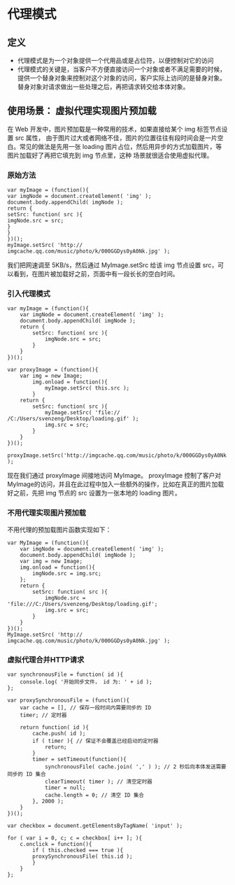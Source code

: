 # 代理模式
## 定义
- 代理模式是为一个对象提供一个代用品或是占位符，以便控制对它的访问
- 代理模式的关键是，当客户不方便直接访问一个对象或者不满足需要的时候，提供一个替身对象来控制对这个对象的访问，客户实际上访问的是替身对象。替身对象对请求做出一些处理之后，再把请求转交给本体对象。

## 使用场景： 虚拟代理实现图片预加载
在 Web 开发中，图片预加载是一种常用的技术，如果直接给某个 img 标签节点设置 src 属性，
由于图片过大或者网络不佳，图片的位置往往有段时间会是一片空白。常见的做法是先用一张
loading 图片占位，然后用异步的方式加载图片，等图片加载好了再把它填充到 img 节点里，这种
场景就很适合使用虚拟代理。

### 原始方法
```
var myImage = (function(){
var imgNode = document.createElement( 'img' );
document.body.appendChild( imgNode );
return {
setSrc: function( src ){
imgNode.src = src;
}
}
})();
myImage.setSrc( 'http:// imgcache.qq.com/music/photo/k/000GGDys0yA0Nk.jpg' );
```

我们把网速调至 5KB/s，然后通过 MyImage.setSrc 给该 img 节点设置 src，可以看到，在图片被加载好之前，页面中有一段长长的空白时间。

### 引入代理模式
```
var myImage = (function(){
    var imgNode = document.createElement( 'img' );
    document.body.appendChild( imgNode );
    return {
        setSrc: function( src ){
            imgNode.src = src;
        }
    }
})();

var proxyImage = (function(){
    var img = new Image;
        img.onload = function(){
            myImage.setSrc( this.src );
        }
    return {
        setSrc: function( src ){
            myImage.setSrc( 'file:// /C:/Users/svenzeng/Desktop/loading.gif' );
            img.src = src;
        }
    }
})();

proxyImage.setSrc('http://imgcache.qq.com/music/photo/k/000GGDys0yA0Nk.jpg' );
```

现在我们通过 proxyImage 间接地访问 MyImage。 proxyImage 控制了客户对 MyImage的访问，并且在此过程中加入一些额外的操作，比如在真正的图片加载好之前，先把 img 节点的 src 设置为一张本地的 loading 图片。

### 不用代理实现图片预加载
不用代理的预加载图片函数实现如下：
```
var MyImage = (function(){
    var imgNode = document.createElement( 'img' );
    document.body.appendChild( imgNode );
    var img = new Image;
    img.onload = function(){
        imgNode.src = img.src;
    };
    return {
        setSrc: function( src ){
            imgNode.src = 'file:///C:/Users/svenzeng/Desktop/loading.gif';
            img.src = src;
        }
    }
})();
MyImage.setSrc( 'http:// imgcache.qq.com/music/photo/k/000GGDys0yA0Nk.jpg' );
```

### 虚拟代理合并HTTP请求
```
var synchronousFile = function( id ){
    console.log( '开始同步文件， id 为: ' + id );
};

var proxySynchronousFile = (function(){
    var cache = [], // 保存一段时间内需要同步的 ID
    timer; // 定时器

    return function( id ){
        cache.push( id );
        if ( timer ){ // 保证不会覆盖已经启动的定时器
            return;
        }
        timer = setTimeout(function(){
            synchronousFile( cache.join( ',' ) ); // 2 秒后向本体发送需要同步的 ID 集合
            clearTimeout( timer ); // 清空定时器
            timer = null;
            cache.length = 0; // 清空 ID 集合
        }, 2000 );
    }
})();

var checkbox = document.getElementsByTagName( 'input' );

for ( var i = 0, c; c = checkbox[ i++ ]; ){
    c.onclick = function(){
        if ( this.checked === true ){
        proxySynchronousFile( this.id );
        }
    }
};
```



